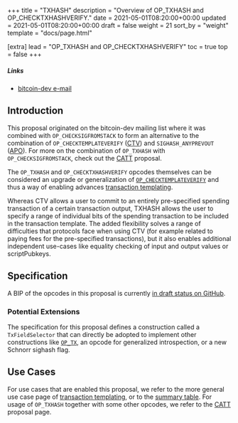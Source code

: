 +++
title = "TXHASH"
description = "Overview of OP_TXHASH and OP_CHECKTXHASHVERIFY."
date = 2021-05-01T08:20:00+00:00
updated = 2021-05-01T08:20:00+00:00
draft = false
weight = 21
sort_by = "weight"
template = "docs/page.html"

[extra]
lead = "OP_TXHASH and OP_CHECKTXHASHVERIFY"
toc = true
top = false
+++


##### Links

- [bitcoin-dev e-mail](https://lists.linuxfoundation.org/pipermail/bitcoin-dev/2022-January/019813.html)


## Introduction

This proposal originated on the bitcoin-dev mailing list where it was combined with
`OP_CHECKSIGFROMSTACK` to form an alternative to the combination of `OP_CHECKTEMPLATEVERIFY`
([CTV](/docs/proposals/ctv)) and `SIGHASH_ANYPREVOUT` ([APO](/docs/proposals/apo)). For more on the
combination of `OP_TXHASH` with `OP_CHECKSIGFROMSTACK`, check out the [CATT](/docs/proposals/catt)
proposal.

The `OP_TXHASH` and `OP_CHECKTXHASHVERIFY` opcodes themselves can be considered an upgrade or
generalization of [`OP_CHECKTEMPLATEVERIFY`](/docs/proposals/ctv) and thus a way of enabling
advances [transaction templating](/docs/use-cases/tx-templating).

Whereas CTV allows a user to commit to an entirely pre-specified spending transaction of a certain
transaction output, TXHASH allows the user to specify a range of individual bits of the spending
transaction to be included in the transaction template. The added flexibility solves a range of
difficulties that protocols face when using CTV (for example related to paying fees for the
pre-specified transactions), but it also enables additional independent use-cases like equality
checking of input and output values or scriptPubkeys.


## Specification

A BIP of the opcodes in this proposal is currently [in draft status on
GitHub](https://github.com/bitcoin/bips/pull/1500).

### Potential Extensions

The specification for this proposal defines a construction called a `TxFieldSelector` that can
directly be adopted to implement other constructions like [`OP_TX`](/docs/proposal/catt), an opcode
for generalized introspection, or a new Schnorr sighash flag.


## Use Cases

For use cases that are enabled this proposal, we refer to the more general use case page of
[transaction templating](/docs/use-cases/tx-templating), or to the [summary
table](/docs/overview/summary). For usage of `OP_TXHASH` together with some other opcodes, we refer
to the [CATT](/docs/proposals/catt) proposal page.


